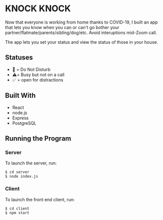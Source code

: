 # KNOCK KNOCK

Now that everyone is working from home thanks to COVID-19, I built an app that lets you know when you can or can't go bother your partner/flatmate/parents/sibling/dog/etc. Avoid interuptions mid-Zoom call.

The app lets you set your status and view the status of those in your house.

## Statuses

- 🛑 = Do Not Disturb 
- ⚠️= Busy but not on a call
- ✅ = open for distractions

## Built With
- React
- node.js
- Express
- PostgreSQL

## Running the Program

### Server

To launch the server, run:

```
$ cd server
$ node index.js
```

### Client

To launch the front end client, run:

```
$ cd client
$ npm start
```